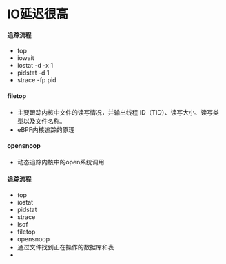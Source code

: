 # IO延迟很高

#### 追踪流程
* top
* iowait
* iostat -d -x 1
* pidstat -d 1
* strace -fp pid

#### filetop
* 主要跟踪内核中文件的读写情况，并输出线程 ID（TID）、读写大小、读写类型以及文件名称。
* eBPF内核追踪的原理

#### opensnoop
* 动态追踪内核中的open系统调用

#### 追踪流程
* top
* iostat
* pidstat
* strace
* lsof
* filetop
* opensnoop
* 通过文件找到正在操作的数据库和表
* 
